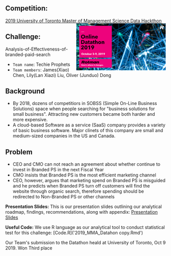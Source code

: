 ## Competition:
[2019 University of Toronto Master of Management Science Data Hackthon](https://www.rotman.utoronto.ca/Degrees/MastersPrograms/SpecializedProgramsBlog/MMA/MMA-Online-Datathon-2019-Participants-Stories) <img src='figures/MMA2019logo.png' align="right" height="147"/>

## Challenge: 
Analysis-of-Effectiveness-of-branded-paid-search 
-  `Team name`: Techie Prophets
- `Team members`: James(Xiao) Chen, Lily(Lan Xiazi) Liu, Oliver (Junduo) Dong

## Background
- By 2018, dozens of competitiors in SOBSS (Simple On-Line Business Solutions) space when people searching for "business solutions for small business". Attracting  new customers became both harder and more expensive.
- A cloud-based Software as a service (SaaS) company provides a variety of basic business software. Major clinets of this company are small and medium-sized companies in the US and Canada.

## Problem
- CEO and CMO can not reach an agreement about whether continue to invest in Branded PS in the next Fiscal Year
- CMO insists that Branded PS is the most efficient marketing channel
- CEO, however, argues that marketing spend on Branded PS is misguided and he predicts when Branded PS turn off customers will find the website through organic search, therefore spending should be redirected to Non-Branded PS or other channels 

**Presentation Slides:** This is our presentation slides outlining our analytical roadmap, findings, recommendations, along with appendix: [Presentation Slides](https://docs.google.com/presentation/d/10_JqbrgVCmrWno5j5xJgkak4UfLHnHvUg8DcKBmpVsc/edit)

**Useful Code:** We use R language as our analytical tool to conduct statistical test for this challenge: [Code.R]('2019_MMA_Datahon copy.Rmd')

Our Team's submission to the Datathon heald at University of Toronto, Oct 9 2019. Won Third place


